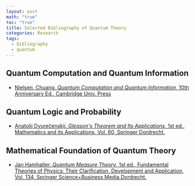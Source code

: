 ```yaml
---
layout: post
math: "true"
toc: "true"
title: Selected Bibliography of Quantum Theory
categories: Research
tags:
  - bibliography
  - quantum
---
```

## Quantum Computation and Quantum Information

- [Nielsen, Chuang. *Quantum Computation and Quantum Information*, 10th Anniversary Ed., Cambridge Univ. Press](https://www.cambridge.org/highereducation/books/quantum-computation-and-quantum-information/01E10196D0A682A6AEFFEA52D53BE9AE#overview)

## Quantum Logic and Probability

- [Anatolij Dvurečenskij. *Gleason's Theorem and Its Applications*, 1st ed., Mathematics and its Applications, Vol. 60, Springer Dordrecht.](https://link.springer.com/book/10.1007/978-94-015-8222-3)

## Mathematical Foundation of Quantum Theory

- [Jan Hamhalter. *Quantum Measure Theory*, 1st ed., Fundamental Theories of Physics: Their Clarification, Development and Application, Vol. 134, Springer Science+Business Media Dordrecht.](https://link.springer.com/book/10.1007/978-94-017-0119-8)